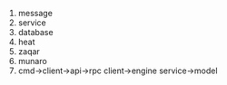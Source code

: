 1. message
2. service
3. database
4. heat
5. zaqar
6. munaro
7. cmd->client->api->rpc client->engine service->model
